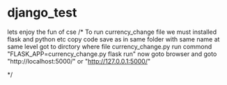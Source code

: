 # django_test
lets enjoy the fun of cse
/*
To run currency_change file we must installed flask and python etc
copy code save as in same folder with same name at same level 
 got to dirctory where file currency_change.py
 run commond "FLASK_APP=currency_change.py flask run"
 now goto browser and goto "http://localhost:5000/" or "http://127.0.0.1:5000/" 




*/
